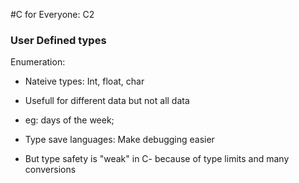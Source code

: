 #C for Everyone: C2

### User Defined types

Enumeration:
- Nateive types: Int, float, char
- Usefull for different data but not all data
- eg: days of the week;

- Type save languages: Make debugging easier
- But type safety is "weak" in C- because of type limits and many conversions 


